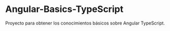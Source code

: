 # Angular-Basics-TypeScript  
Proyecto para obtener los conocimientos básicos sobre Angular TypeScript.